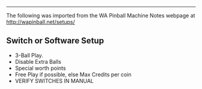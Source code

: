 ***
The following was imported from the WA Pinball Machine Notes webpage at http://wapinball.net/setups/
## Switch or Software Setup
-   3-Ball Play.
-   Disable Extra Balls
-   Special worth points
-   Free Play if possible, else Max Credits per coin
-   VERIFY SWITCHES IN MANUAL